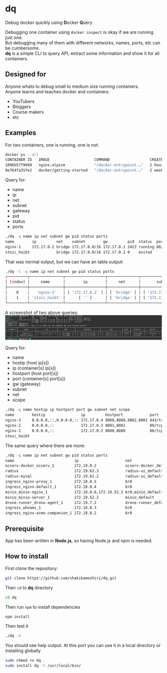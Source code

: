 # dq
Debug docker quickly using **D**ocker **Q**uery

Debugging one container using `docker inspect` is okay if we are running just one.  
But debugging many of them with different networks, names, ports, etc can be cumbersome.  
**dq** is a simple CLI to query API, extract some information and show it for all containers.

## Designed for
Anyone whats to debug small to medium size running containers.  
Anyone learns and teaches docker and containers:
 - YouTubers
 - Bloggers
 - Course makers
 - etc


## Examples
For two containers, one is running, one is not.

```bash
docker ps --all
CONTAINER ID   IMAGE                    COMMAND                  CREATED       STATUS                   PORTS                                   NAMES
1096b57f9049   nginx:alpine             "/docker-entrypoint.…"   2 hours ago   Up 2 hours               0.0.0.0:8080->80/tcp, :::8080->80/tcp   nginx-1
0e764fa35fe2   docker/getting-started   "/docker-entrypoint.…"   2 weeks ago   Exited (0) 2 weeks ago                                           stoic_haibt
```

Query for:
 - name
 - ip
 - net
 - subnet
 - gateway
 - pid
 - status
 - ports


```bash
./dq -q name ip net subnet gw pid status ports
name        ip         net    subnet        gw         pid  status  ports
nginx-1     172.17.0.2 bridge 172.17.0.0/16 172.17.0.1 2423 running 80/tcp
stoic_haibt            bridge 172.17.0.0/16 172.17.0.1 0    exited
```
That was normal output, but we can have an table output:
```bash
./dq -t -q name ip net subnet gw pid status ports
┌─────────┬───────────────┬──────────────────┬──────────────┬─────────────────────┬──────────────────┬──────┬───────────┬──────────────┐
│ (index) │     name      │        ip        │     net      │       subnet        │        gw        │ pid  │  status   │    ports     │
├─────────┼───────────────┼──────────────────┼──────────────┼─────────────────────┼──────────────────┼──────┼───────────┼──────────────┤
│    0    │   'nginx-1'   │ [ '172.17.0.2' ] │ [ 'bridge' ] │ [ '172.17.0.0/16' ] │ [ '172.17.0.1' ] │ 2423 │ 'running' │ [ '80/tcp' ] │
│    1    │ 'stoic_haibt' │      [ '' ]      │ [ 'bridge' ] │ [ '172.17.0.0/16' ] │ [ '172.17.0.1' ] │  0   │ 'exited'  │      []      │
└─────────┴───────────────┴──────────────────┴──────────────┴─────────────────────┴──────────────────┴──────┴───────────┴──────────────┘
```

A screenshot of two above queries:
![screenshot.1.png](./screenshot.1.png)


Query for:
 - name
 - hostip (host ip[s])
 - ip (container[s] ip[s])
 - hostport (host port[s])
 - port (container[s] port[s])
 - gw (gateway)
 - subnet
 - net
 - scope

```bash
./dq -q name hostip ip hostport port gw subnet net scope
name        hostip                ip         hostport            port           gw         subnet        net    scope
nginx-3     0.0.0.0,::,0.0.0.0,:: 172.17.0.4 8088,8088,8082,8082 443/tcp,80/tcp 172.17.0.1 172.17.0.0/16 bridge local
nginx-2     0.0.0.0,::            172.17.0.3 8081,8081           80/tcp         172.17.0.1 172.17.0.0/16 bridge local
nginx-1     0.0.0.0,::            172.17.0.2 8080,8080           80/tcp         172.17.0.1 172.17.0.0/16 bridge local
stoic_haibt                                                                     172.17.0.1 172.17.0.0/16 bridge local
```


The same query where there are more:
```bash
./dq -q name ip net subnet gw pid status ports
name                           ip                     net                   subnet                       gw                     pid     status  ports
ocserv-docker_ocserv_1         172.19.0.2             ocserv-docker_default 172.19.0.0/24                172.19.0.1             2787426 running 443/tcp,443/udp
radius                         172.19.62.3            radius-ui_default     172.19.62.0/24               172.19.62.1            3968972 running 1812/tcp,1812/udp,1813/tcp,1813/udp,80/tcp
radius-mysql                   172.19.62.2            radius-ui_default     172.19.62.0/24               172.19.62.1            3868824 running 3306/tcp
ingress_nginx-proxy_1          172.18.0.5             br0                   172.18.0.1/16                172.18.0.1             3846630 running 443/tcp,80/tcp
ingress_nginx-default_1        172.18.0.4             br0                   172.18.0.1/16                172.18.0.1             3840347 running 80/tcp
minio_minio-nginx_1            172.18.0.6,172.19.52.3 br0,minio_default     172.18.0.1/16,172.19.52.0/24 172.18.0.1,172.19.52.1 3371918 running 80/tcp
minio_minio-server_1           172.19.52.2            minio_default         172.19.52.0/24               172.19.52.1            3371794 running 9000/tcp
drone-runner_drone-agent_1     172.19.7.2             drone-runner_default  172.19.7.0/24                172.19.7.1             2942737 running 3000/tcp
ingress_whoami_1               172.18.0.3             br0                   172.18.0.1/16                172.18.0.1             3732128 running 8000/tcp
ingress_nginx-acme-companion_1 172.18.0.2             br0                   172.18.0.1/16                172.18.0.1             3732325 running
```

## Prerequisite
App has been written in **Node.js**, so having Node.js and npm is needed.

## How to install
First clone the repository:
```bash
git clone https://github.com/shakibamoshiri/dq.git
```

Then `cd` to **dq** directory
```bash
cd dq
```

Then run `npm` to install dependencies
```bash
npm install
```

Then test it
```bash
./dq -h
```

You should see help output. At this port you can use it in a local directory or installing globally
```bash
sudo chmod +x dq
sudo install dq -t /usr/local/bin/
```
